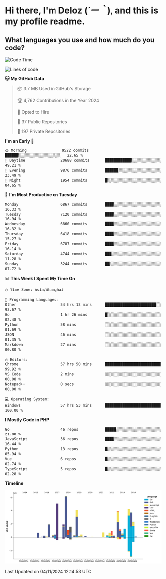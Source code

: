 # **Hi there, I'm Deloz (*´ー｀*), and this is my profile readme.**

## **What languages you use and how much do you code?**

<!--START_SECTION:waka-->
![Code Time](http://img.shields.io/badge/Code%20Time-4%2C975%20hrs%2056%20mins-blue)

![Lines of code](https://img.shields.io/badge/From%20Hello%20World%20I%27ve%20Written-44.2%20million%20lines%20of%20code-blue)

**🐱 My GitHub Data** 

> 📦 3.7 MB Used in GitHub's Storage 
 > 
> 🏆 4,762 Contributions in the Year 2024
 > 
> 💼 Opted to Hire
 > 
> 📜 37 Public Repositories 
 > 
> 🔑 197 Private Repositories 
 > 
**I'm an Early 🐤** 

```text
🌞 Morning                9522 commits        ██████░░░░░░░░░░░░░░░░░░░   22.65 % 
🌆 Daytime                20688 commits       ████████████░░░░░░░░░░░░░   49.21 % 
🌃 Evening                9876 commits        ██████░░░░░░░░░░░░░░░░░░░   23.49 % 
🌙 Night                  1954 commits        █░░░░░░░░░░░░░░░░░░░░░░░░   04.65 % 
```
📅 **I'm Most Productive on Tuesday** 

```text
Monday                   6867 commits        ████░░░░░░░░░░░░░░░░░░░░░   16.33 % 
Tuesday                  7120 commits        ████░░░░░░░░░░░░░░░░░░░░░   16.94 % 
Wednesday                6860 commits        ████░░░░░░░░░░░░░░░░░░░░░   16.32 % 
Thursday                 6418 commits        ████░░░░░░░░░░░░░░░░░░░░░   15.27 % 
Friday                   6787 commits        ████░░░░░░░░░░░░░░░░░░░░░   16.14 % 
Saturday                 4744 commits        ███░░░░░░░░░░░░░░░░░░░░░░   11.28 % 
Sunday                   3244 commits        ██░░░░░░░░░░░░░░░░░░░░░░░   07.72 % 
```


📊 **This Week I Spent My Time On** 

```text
🕑︎ Time Zone: Asia/Shanghai

💬 Programming Languages: 
Other                    54 hrs 13 mins      ███████████████████████░░   93.67 % 
Go                       1 hr 26 mins        █░░░░░░░░░░░░░░░░░░░░░░░░   02.48 % 
Python                   58 mins             ░░░░░░░░░░░░░░░░░░░░░░░░░   01.69 % 
JSON                     46 mins             ░░░░░░░░░░░░░░░░░░░░░░░░░   01.35 % 
Markdown                 27 mins             ░░░░░░░░░░░░░░░░░░░░░░░░░   00.80 % 

🔥 Editors: 
Chrome                   57 hrs 50 mins      █████████████████████████   99.92 % 
VS Code                  2 mins              ░░░░░░░░░░░░░░░░░░░░░░░░░   00.08 % 
Notepad++                0 secs              ░░░░░░░░░░░░░░░░░░░░░░░░░   00.00 % 

💻 Operating System: 
Windows                  57 hrs 53 mins      █████████████████████████   100.00 % 
```

**I Mostly Code in PHP** 

```text
Go                       46 repos            █████░░░░░░░░░░░░░░░░░░░░   21.00 % 
JavaScript               36 repos            ████░░░░░░░░░░░░░░░░░░░░░   16.44 % 
Python                   13 repos            █░░░░░░░░░░░░░░░░░░░░░░░░   05.94 % 
Vue                      6 repos             █░░░░░░░░░░░░░░░░░░░░░░░░   02.74 % 
TypeScript               5 repos             █░░░░░░░░░░░░░░░░░░░░░░░░   02.28 % 
```



**Timeline**

![Lines of Code chart](https://raw.githubusercontent.com/deloz/deloz/main/assets/bar_graph.png)


 Last Updated on 04/11/2024 12:14:53 UTC
<!--END_SECTION:waka-->

